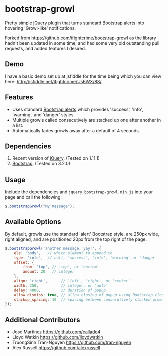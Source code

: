 # bootstrap-growl

Pretty simple jQuery plugin that turns standard Bootstrap alerts into hovering 'Growl-like' notifications.

Forked from <https://github.com/ifightcrime/bootstrap-growl> as the library hadn't been updated in some time, and had
some very old outstanding pull requests, and added features I desired.

## Demo

I have a basic demo set up at jsfiddle for the time being which you can view here: http://jsfiddle.net/ifightcrime/Us6WX/88/

## Features

* Uses standard [Bootstrap alerts](http://getbootstrap.com/components/#alerts) which provides 'success', 'info', 'warning', and 'danger' styles.
* Multiple growls called consecutively are stacked up one after another in a list.
* Automatically fades growls away after a default of 4 seconds.

## Dependencies

1. Recent version of [jQuery](http://jquery.com/). (Tested on 1.11.1)
2. [Bootstrap](http://getbootstrap.com/). (Tested on 3.2.0)

## Usage

Include the dependencies and `jquery.bootstrap-growl.min.js` into your page and call the following:

``` javascript
$.bootstrapGrowl("My message");
```

## Available Options

By default, growls use the standard 'alert' Bootstrap style, are 250px wide, right aligned, and are positioned 20px from the top right of the page.

``` javascript
$.bootstrapGrowl('another message, yay!', {
	ele: 'body',   // which element to append to
	type: 'info',  // null, 'success', 'info', 'warning' or 'danger'
	offset: {
		from: 'top', // 'top', or 'bottom'
		amount: 20   // integer
	},
	align: 'right',      // 'left', 'right', or 'center'
	width: 250,          // integer, or 'auto'
	delay: 4000,         // duration of popup
	allow_dismiss: true, // allow closing of popup using Bootstrap close button
	stackup_spacing: 10  // spacing between consecutively stacked growls
});
```

## Additional Contributors

* Jose Martinez https://github.com/callado4
* Lloyd Watkin https://github.com/lloydwatkin
* TruongSinh Tran-Nguyen https://github.com/tran-nguyen
* Alex Russell https://github.com/alexrussell
